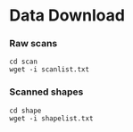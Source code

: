 # Data Download

### Raw scans
```
cd scan
wget -i scanlist.txt
```

### Scanned shapes
```
cd shape
wget -i shapelist.txt
```

